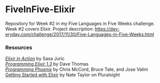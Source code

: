 # FiveInFive-Elixir
Repository for Week #2 in my Five Languages in Five Weeks challenge. Week #2 covers Elixir. Project description: https://dev-eryday.com/challenge/2017/11/30/Five-Languages-in-Five-Weeks.html

### Resources
*[Elixir in Action][eia]* by Sasa Juric  
*[Programming Elixir 1.3][pe]* by Dave Thomas  
*[Programming Phoenix][pp]* by Chris McCord, Bruce Tate, and Jose Valim  
[Getting Started with Elixir][expl] by Nate Taylor on Pluralsight  

[pe]: https://pragprog.com/book/elixir13/programming-elixir-1-3
[eia]: https://www.manning.com/books/elixir-in-action
[pp]: https://pragprog.com/book/phoenix/programming-phoenix
[expl]: https://app.pluralsight.com/library/courses/elixir-getting-started/table-of-contents